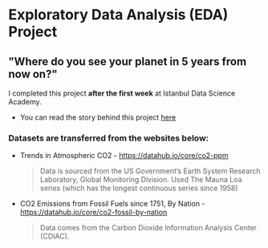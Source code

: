 # Exploratory Data Analysis (EDA) Project
## "Where do you see your planet in 5 years from now on?"
I completed this project **after the first week** at Istanbul Data Science Academy.
* You can read the story behind this project [here](https://medium.com/@yagmurbali/dunyamizi-bes-yil-sonra-nerede-goruyorsunuz-4e853f06b79c)

### Datasets are transferred from the websites below:
* Trends in Atmospheric CO2 - https://datahub.io/core/co2-ppm
  > Data is sourced from the US Government’s Earth System Research Laboratory, Global Monitoring Division. 
  Used The Mauna Loa series (which has the longest continuous series since 1958)
* CO2 Emissions from Fossil Fuels since 1751, By Nation - https://datahub.io/core/co2-fossil-by-nation
  > Data comes from the Carbon Dioxide Information Analysis Center (CDIAC).
